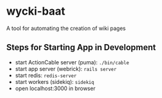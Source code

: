 # wycki-baat
A tool for automating the creation of wiki pages

## Steps for Starting App in Development
- start ActionCable server (puma): `./bin/cable`
- start app server (webrick): `rails server`
- start redis: `redis-server`
- start workers (sidekiq): `sidekiq`
- open localhost:3000 in browser